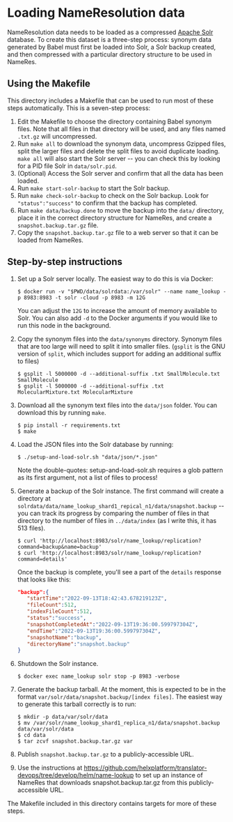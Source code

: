 # Loading NameResolution data

NameResolution data needs to be loaded as a compressed [Apache Solr](https://solr.apache.org/) database.
To create this dataset is a three-step process: synonym data generated by Babel must first be loaded into
Solr, a Solr backup created, and then compressed with a particular directory structure to be used in NameRes.

## Using the Makefile

This directory includes a Makefile that can be used to run most of these steps
automatically. This is a seven-step process:

1. Edit the Makefile to choose the directory containing Babel synonym files. Note that
   all files in that directory will be used, and any files named `.txt.gz` will uncompressed.
2. Run `make all` to download the synonym data, uncompress Gzipped files, split the larger files
   and delete the split files to avoid duplicate loading. `make all` will also start the Solr server --
   you can check this by looking for a PID file Solr in `data/solr.pid`.
3. (Optional) Access the Solr server and confirm that all the data has been loaded.
4. Run `make start-solr-backup` to start the Solr backup.
5. Run `make check-solr-backup` to check on the Solr backup. Look for `"status":"success"` to confirm that the
   backup has completed.
6. Run `make data/backup.done` to move the backup into the `data/` directory, place it in the correct directory
   structure for NameRes, and create a `snapshot.backup.tar.gz` file.
7. Copy the `snapshot.backup.tar.gz` file to a web server so that it can be loaded from NameRes.

## Step-by-step instructions

1. Set up a Solr server locally. The easiest way to do this is via Docker:

   ```shell
   $ docker run -v "$PWD/data/solrdata:/var/solr" --name name_lookup -p 8983:8983 -t solr -cloud -p 8983 -m 12G
   ```
   
   You can adjust the `12G` to increase the amount of memory available to Solr. You can also add `-d` to the
   Docker arguments if you would like to run this node in the background.

2. Copy the synonym files into the `data/synonyms` directory. Synonym files that are too large will
   need to split it into smaller files. (`gsplit` is the GNU version of `split`, which includes support
   for adding an additional suffix to files)

   ```shell
   $ gsplit -l 5000000 -d --additional-suffix .txt SmallMolecule.txt SmallMolecule
   $ gsplit -l 5000000 -d --additional-suffix .txt MolecularMixture.txt MolecularMixture
   ```

3. Download all the synonym text files into the `data/json` folder. You can download this by running `make`.

   ```shell
   $ pip install -r requirements.txt
   $ make
   ```

4. Load the JSON files into the Solr database by running:

   ```shell
   $ ./setup-and-load-solr.sh "data/json/*.json"
   ```
   
   Note the double-quotes: setup-and-load-solr.sh requires a glob pattern as its first argument, not a list of files to process!

5. Generate a backup of the Solr instance. The first command will create a directory at
   `solrdata/data/name_lookup_shard1_repical_n1/data/snapshot.backup` -- you can track its progress by comparing the
   number of files in that directory to the number of files in `../data/index` (as I write this, it has 513 files).

   ```shell
   $ curl 'http://localhost:8983/solr/name_lookup/replication?command=backup&name=backup'
   $ curl 'http://localhost:8983/solr/name_lookup/replication?command=details'
   ```
   
   Once the backup is complete, you'll see a part of the `details` response that looks like this:

   ```json
   "backup":{
      "startTime":"2022-09-13T18:42:43.678219123Z",
      "fileCount":512,
      "indexFileCount":512,
      "status":"success",
      "snapshotCompletedAt":"2022-09-13T19:36:00.599797304Z",
      "endTime":"2022-09-13T19:36:00.599797304Z",
      "snapshotName":"backup",
      "directoryName":"snapshot.backup"
   }
   ```

6. Shutdown the Solr instance.

   ```shell
   $ docker exec name_lookup solr stop -p 8983 -verbose
   ```
   
7. Generate the backup tarball. At the moment, this is expected to be in the format
   `var/solr/data/snapshot.backup/[index files]`. The easiest way to generate this tarball correctly is to run:

   ```shell
   $ mkdir -p data/var/solr/data
   $ mv /var/solr/name_lookup_shard1_replica_n1/data/snapshot.backup data/var/solr/data
   $ cd data
   $ tar zcvf snapshot.backup.tar.gz var
   ```

8. Publish `snapshot.backup.tar.gz` to a publicly-accessible URL.

9. Use the instructions at https://github.com/helxplatform/translator-devops/tree/develop/helm/name-lookup to set up an
   instance of NameRes that downloads snapshot.backup.tar.gz from this publicly-accessible URL.

The Makefile included in this directory contains targets for more of these steps.
